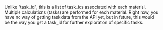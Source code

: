 Unlike "task_id", this is a list of task_ids associated with each material. Multiple calculations (tasks) are performed for each material. Right now, you have no way of getting task data from the API yet, but in future, this would be the way you get a task_id for further exploration of specific tasks.